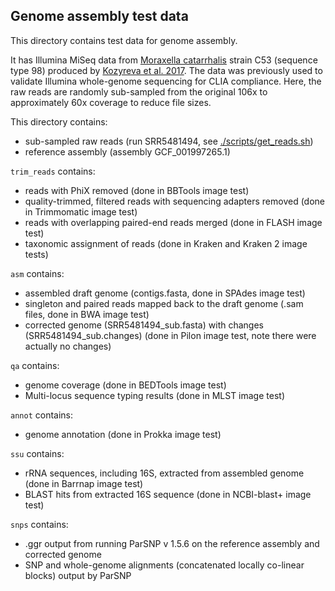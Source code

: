 ## Genome assembly test data

This directory contains test data for genome assembly.

It has Illumina MiSeq data from [Moraxella catarrhalis](https://www.ncbi.nlm.nih.gov/Taxonomy/Browser/wwwtax.cgi?mode=Info&id=480) strain C53 (sequence type 98) produced by [Kozyreva et al. 2017](https://doi.org/10.1128/JCM.00361-17). 
The data was previously used to validate Illumina whole-genome sequencing for CLIA compliance.
Here, the raw reads are randomly sub-sampled from the original 106x to approximately 60x coverage to reduce file sizes.

This directory contains:
* sub-sampled raw reads (run SRR5481494, see [./scripts/get_reads.sh](./scripts/get_reads.sh))
* reference assembly (assembly GCF_001997265.1)

`trim_reads` contains:
* reads with PhiX removed (done in BBTools image test)
* quality-trimmed, filtered reads with sequencing adapters removed (done in Trimmomatic image test)
* reads with overlapping paired-end reads merged (done in FLASH image test)
* taxonomic assignment of reads (done in Kraken and Kraken 2 image tests)

`asm` contains:
* assembled draft genome (contigs.fasta, done in SPAdes image test)
* singleton and paired reads mapped back to the draft genome (.sam files, done in BWA image test)
* corrected genome (SRR5481494_sub.fasta) with changes (SRR5481494_sub.changes) (done in Pilon image test, note there were actually no changes)

`qa` contains:
* genome coverage (done in BEDTools image test)
* Multi-locus sequence typing results (done in MLST image test)

`annot` contains:
* genome annotation (done in Prokka image test)

`ssu` contains:
* rRNA sequences, including 16S, extracted from assembled genome (done in Barrnap image test)
* BLAST hits from extracted 16S sequence (done in NCBI-blast+ image test)

`snps` contains:
* .ggr output from running ParSNP v 1.5.6 on the reference assembly and corrected genome
* SNP and whole-genome alignments (concatenated locally co-linear blocks) output by ParSNP